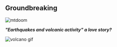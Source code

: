 ## **Groundbreaking**

![mtdoom](https://user-images.githubusercontent.com/70727613/109593766-332bd500-7ad7-11eb-8243-3e6c9e1a75d1.gif)

**_"Earthquakes and volcanic activity" a love story?_**

![volcano gif](https://user-images.githubusercontent.com/70727613/109594495-83effd80-7ad8-11eb-856c-c5046a389854.gif)
